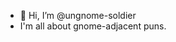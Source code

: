 - 👋 Hi, I’m @ungnome-soldier
- I'm all about gnome-adjacent puns.

<!---
ungnome-soldier/ungnome-soldier is a ✨ special ✨ repository because its `README.md` (this file) appears on your GitHub profile.
You can click the Preview link to take a look at your changes.
--->
